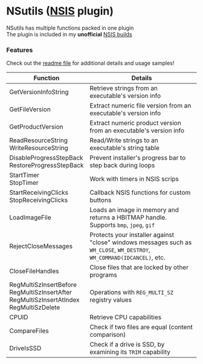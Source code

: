 # NSutils ([NSIS](https://nsis.sourceforge.io/Main_Page) plugin)
NSutils has multiple functions packed in one plugin<br>
The plugin is included in my **unofficial** [NSIS builds](https://github.com/negrutiu/nsis)

### Features
Check out the [readme file](NSutils.Readme.txt) for additional details and usage samples!

Function|Details
-|-
GetVersionInfoString|Retrieve strings from an executable's version info
GetFileVersion|Extract numeric file version from an executable's version info
GetProductVersion|Extract numeric product version from an executable's version info
ReadResourceString<br>WriteResourceString|Read/Write strings to an executable's string table
DisableProgressStepBack<br>RestoreProgressStepBack|Prevent installer's progress bar to step back during loops
StartTimer<br>StopTimer|Work with timers in NSIS scrips
StartReceivingClicks<br>StopReceivingClicks|Callback NSIS functions for custom buttons
LoadImageFile|Loads an image in memory and returns a HBITMAP handle. Supports `bmp`, `jpeg`, `gif`
RejectCloseMessages|Protects your installer against "close" windows messages such as `WM_CLOSE`, `WM_DESTROY`, `WM_COMMAND(IDCANCEL)`, etc.
CloseFileHandles|Close files that are locked by other programs
RegMultiSzInsertBefore<br>RegMultiSzInsertAfter<br>RegMultiSzInsertAtIndex<br>RegMultiSzDelete|Operations with `REG_MULTI_SZ` registry values
CPUID|Retrieve CPU capabilities
CompareFiles|Check if two files are equal (content comparison)
DriveIsSSD|Check if a drive is SSD, by examining its `TRIM` capability
